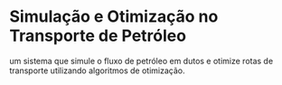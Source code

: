 # Simulação e Otimização no Transporte de Petróleo
um sistema que simule o fluxo de petróleo em dutos e otimize rotas de transporte utilizando algoritmos de otimização.
